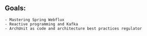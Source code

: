 ## Goals:
    - Mastering Spring Webflux
    - Reactive programming and Kafka
    - ArchUnit as code and architecture best practices regulator
    